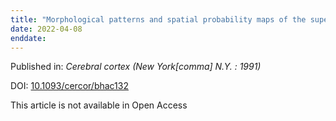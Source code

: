 ```yaml
---
title: "Morphological patterns and spatial probability maps of the superior parietal sulcus in the human brain."
date: 2022-04-08
enddate:
---
```


Published in: *Cerebral cortex (New York[comma] N.Y. : 1991)*

DOI: [10.1093/cercor/bhac132](https://doi.org/10.1093/cercor/bhac132)

This article is not available in Open Access


